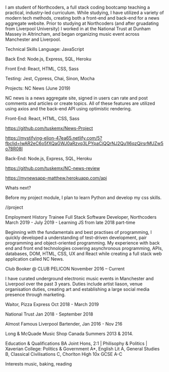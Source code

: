 I am student of Northcoders, a full stack coding bootcamp teaching a practical, industry-led curriculum. While studying, I have utilized a variety of modern tech methods, creating both a front-end and back-end for a news aggregate website. Prior to studying at Northcoders (and after gruadating from Liverpool University) I worked in at the National Trust at Dunham Massey in Altrincham, and began organizing music event across Manchester and Liverpool.

Technical Skills
Language: JavaScript

Back End: Node.js, Express, SQL, Heroku

Front End: ​React, HTML, CSS, Sass

Testing: ​Jest, Cypress, Chai, Sinon, Mocha

Projects:
NC News (June 2019)

NC news is a news aggregate site, signed in users can rate and post comments and articles or create topics. All of these features are utilized using axios and the back-end API using optimistic rendering.

Front-End: React, HTML, CSS, Sass


https://github.com/tuskemx/News-Project

https://mystifying-elion-47ea65.netlify.com/5?fbclid=IwAR2eC6o5fXQaGWJ0aRzvq3LPYpaCiQQrNJ2Qu1I6qzQirsrMUZw5o78R08I

Back-End: Node.js, Express, SQL, Heroku

https://github.com/tuskemx/NC-news-review

https://mynewsapp-matthew.herokuapp.com/api

Whats next?

Before my project module, I plan to learn Python and develop my css skills.

//project




Employment History
Trainee Full Stack Software Developer, Northcoders
March 2019 - July 2019 - Learning JS from late 2018 part-time

Beginning with the fundamentals and best practises of programming, I quickly developed a understanding of test-driven development, pair programming and object-oriented programming. My experience with back end and front end technologies covering asynchronous programming, APIs, databases, DOM, HTML, CSS, UX and React while creating a full stack web application called NC News.

Club Booker @ CLUB PELICON
November 2016 – Current

I have curated underground electronic music events in Manchester and Liverpool over the past 3 years. Duties include artist liason, venue organisation duties, creating art and establishing a large social media presence through marketing.

Waitor, Pizza Express
Oct 2018 - March 2019

National Trust 
Jan 2018 - September 2018

Almost Famous Liverpool Bartender, Jan 2016 - Nov 216

Long & McQuade Music Shop Canada Summers 2013 & 2014.


Education & Qualifications
BA Joint Hons, 2:1 | Philisophy & Politics | Xaverian College: Politics & Government A*, English Lit A, General Studies B, Classical Civilisations C, Chorlton High 10x GCSE A-C

Interests
music, baking, reading
